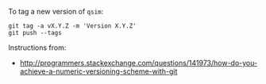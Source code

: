To tag a new version of `qsim`:

```
git tag -a vX.Y.Z -m 'Version X.Y.Z'
git push --tags
```

Instructions from:
* http://programmers.stackexchange.com/questions/141973/how-do-you-achieve-a-numeric-versioning-scheme-with-git
